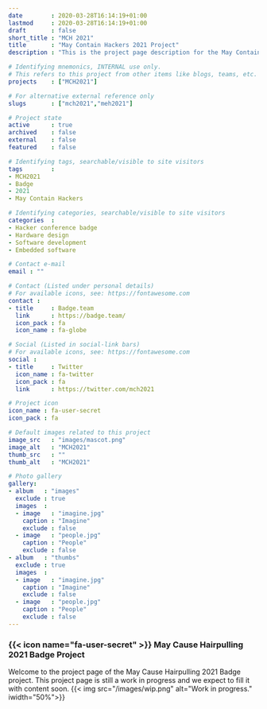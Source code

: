 ```yaml
---
date        : 2020-03-28T16:14:19+01:00
lastmod     : 2020-03-28T16:14:19+01:00
draft       : false
short_title : "MCH 2021"
title       : "May Contain Hackers 2021 Project"
description : "This is the project page description for the May Contain Hackers 2021 Project"

# Identifying mnemonics, INTERNAL use only.
# This refers to this project from other items like blogs, teams, etc.
projects    : ["MCH2021"]

# For alternative external reference only
slugs       : ["mch2021","meh2021"]

# Project state
active      : true
archived    : false
external    : false
featured    : false

# Identifying tags, searchable/visible to site visitors
tags        :
- MCH2021
- Badge
- 2021
- May Contain Hackers

# Identifying categories, searchable/visible to site visitors
categories  :
- Hacker conference badge
- Hardware design
- Software development
- Embedded software

# Contact e-mail
email : ""

# Contact (Listed under personal details)
# For available icons, see: https://fontawesome.com
contact :
- title     : Badge.team
  link      : https://badge.team/
  icon_pack : fa
  icon_name : fa-globe

# Social (Listed in social-link bars)
# For available icons, see: https://fontawesome.com
social :
- title     : Twitter
  icon_name : fa-twitter
  icon_pack : fa
  link      : https://twitter.com/mch2021

# Project icon
icon_name : fa-user-secret
icon_pack : fa

# Default images related to this project
image_src   : "images/mascot.png"
image_alt   : "MCH2021"
thumb_src   : ""
thumb_alt   : "MCH2021"

# Photo gallery
gallery:
- album   : "images"
  exclude : true
  images  :
  - image   : "imagine.jpg"
    caption : "Imagine"
    exclude : false
  - image   : "people.jpg"
    caption : "People"
    exclude : false
- album   : "thumbs"
  exclude : true
  images  :
  - image   : "imagine.jpg"
    caption : "Imagine"
    exclude : false
  - image   : "people.jpg"
    caption : "People"
    exclude : false
---
```


### {{< icon name="fa-user-secret" >}} May Cause Hairpulling 2021 Badge Project

Welcome to the project page of the May Cause Hairpulling 2021 Badge project. This project page is still a work in progress and we expect to fill it with content soon.
{{< img src="/images/wip.png" alt="Work in progress." iwidth="50%">}}
